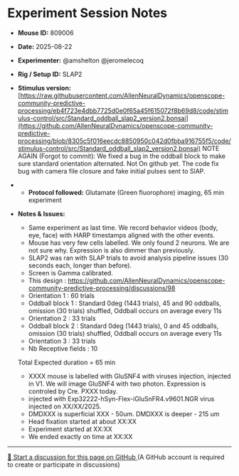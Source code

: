 # Experiment Session Notes

- **Mouse ID:** 809006
- **Date:** 2025-08-22
- **Experimenter:** @amshelton @jeromelecoq 
- **Rig / Setup ID:** SLAP2
- **Stimulus version:** [https://raw.githubusercontent.com/AllenNeuralDynamics/openscope-community-predictive-processing/eb4f723e4dbb7725d0e0f65a45f615072f8b69d8/code/stimulus-control/src/Standard_oddball_slap2_version2.bonsai](https://github.com/AllenNeuralDynamics/openscope-community-predictive-processing/blob/8305c5f016eecdc8850950c042d0fbba916755f5/code/stimulus-control/src/Standard_oddball_slap2_version2.bonsai)
NOTE AGAIN (Forgot to commit): We fixed a bug in the oddball block to make sure standard orientation alternated. Not On github yet.
The code fix bug with camera file closure and fake initial pulses sent to SlAP. 
- - **Protocol followed:** Glutamate (Green fluorophore) imaging, 65 min experiment
- **Notes & Issues:**
    - Same experiment as last time. We record behavior videos (body, eye, face) with HARP timestamps aligned with the other events.
    - Mouse has very few cells labelled. We only found 2 neurons. We are not sure why. Expression is also dimmer than previously. 
    - SLAP2 was ran with SLAP trials to avoid analysis pipeline issues (30 seconds each, longer than before). 
    - Screen is Gamma calibrated.
    - This design : https://github.com/AllenNeuralDynamics/openscope-community-predictive-processing/discussions/98
    - Orientation 1  : 60 trials
    - Oddball block 1 : Standard 0deg (1443 trials), 45 and 90 oddballs, omission (30 trials) shuffled, Oddball occurs on average every  11s
    - Orientation 2  : 33 trials
    - Oddball block 2 : Standard 0deg (1443 trials), 0 and 45 oddballs, omission (30 trials) shuffled, Oddball occurs on average every  11s
    - Orientation 3  : 33 trials
    - Nb Receptive fields : 10

    Total Expected duration = 65 min
  
    - XXXX mouse is labelled with GluSNF4 with viruses injection, injected in V1. We will image GluSNF4 with two photon. Expression is controled by Cre. PXXX today. 
    - injected with Exp32222-hSyn-Flex-iGluSnFR4.v9601.NGR virus injected on XX/XX/2025. 
    - DMDXXX is superficial XXX - 50um. DMDXXX is deeper - 215 um
    - Head fixation started at about XX:XX
    - Experiment started at XX:XX
    - We ended exactly on time at XX:XX

<!-- DISCUSSION_LINK_START -->
<div class="discussion-link">
    <hr>
    <p>
        <a href="https://github.com/allenneuraldynamics/openscope-community-predictive-processing/discussions/new?category=q-a&title=Discussion%3A%20experiments/allen_institute/slap2/allen_institute_809006_2025_08_22" target="_blank">
            💬 Start a discussion for this page on GitHub
        </a>
        <span class="note">(A GitHub account is required to create or participate in discussions)</span>
    </p>
</div>
<!-- DISCUSSION_LINK_END -->
